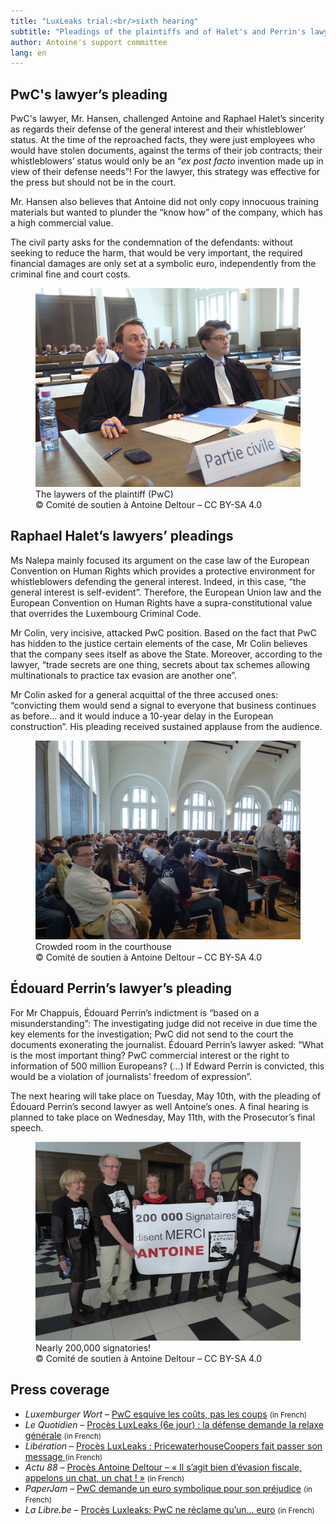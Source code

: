 ```yaml
---
title: "LuxLeaks trial:<br/>sixth hearing"
subtitle: "Pleadings of the plaintiffs and of Halet's and Perrin's lawyers"
author: Antoine's support committee
lang: en
---
```



## PwC's lawyer’s pleading

PwC's lawyer, Mr. Hansen, challenged Antoine and Raphael Halet’s sincerity as regards their defense of the general interest and their whistleblower’ status. At the time of the reproached facts, they were just employees who would have stolen documents, against the terms of their job contracts; their whistleblowers’ status would only be an “<i>ex post facto</i> invention made up in view of their defense needs”! For the lawyer, this strategy was effective for the press but should not be in the court.

Mr. Hansen also believes that Antoine did not only copy innocuous training materials but wanted to plunder the “know how” of the company, which has a high commercial value.

The civil party asks for the condemnation of the defendants: without seeking to reduce the harm, that would be very important, the required financial damages are only set at a symbolic euro, independently from the criminal fine and court costs.

<figure>
  <img src="/images/news/2016-05-04-partie-civile.jpg" alt="PwC's lawyers, at their table in court"/>
  <figcaption>The laywers of the plaintiff (PwC)<br/>&copy; Comité de soutien à Antoine Deltour – CC BY-SA 4.0</figcaption>
</figure>

## Raphael Halet’s lawyers’ pleadings

Ms Nalepa mainly focused its argument on the case law of the European Convention on Human Rights which provides a protective environment for whistleblowers defending the general interest. Indeed, in this case, “the general interest is self-evident”. Therefore, the European Union law and the European Convention on Human Rights have a supra-constitutional value that overrides the Luxembourg Criminal Code.

Mr Colin, very incisive, attacked PwC position. Based on the fact that PwC has hidden to the justice certain elements of the case, Mr Colin believes that the company sees itself as above the State. Moreover, according to the lawyer, “trade secrets are one thing, secrets about tax schemes allowing multinationals to practice tax evasion are another one”.

Mr Colin asked for a general acquittal of the three accused ones: “convicting them would send a signal to everyone that business continues as before… and it would induce a 10-year delay in the European construction”. His pleading received sustained applause from the audience.


<figure>
  <img src="/images/news/2016-05-04-assistance.jpg" alt="The courthouse room was crowded, with many supporters!"/>
  <figcaption>Crowded room in the courthouse<br/>&copy; Comité de soutien à Antoine Deltour – CC BY-SA 4.0</figcaption>
</figure>

 
## Édouard Perrin’s lawyer’s pleading

For Mr Chappuis, Édouard Perrin’s indictment is “based on a misunderstanding”: The investigating judge did not receive in due time the key elements for the investigation; PwC did not send to the court the documents exonerating the journalist.
Édouard Perrin’s lawyer asked: “What is the most important thing? PwC commercial interest or the right to information of 500 million Europeans? (…) If Edward Perrin is convicted, this would be a violation of journalists’ freedom of expression”.
 
The next hearing will take place on Tuesday, May 10th, with the pleading of Édouard Perrin’s second lawyer as well Antoine’s ones. A final hearing is planned to take place on Wednesday, May 11th, with the Prosecutor’s final speech.

<figure>
  <img src="/images/news/2016-05-04-banderole.jpg" alt="Members of the support commitee behind a sign: “200,000 signatories say THANKS to Antoine”"/>
  <figcaption>Nearly 200,000 signatories!<br/>&copy; Comité de soutien à Antoine Deltour – CC BY-SA 4.0</figcaption>
</figure>

## Press coverage

  - _Luxemburger Wort_ – [PwC esquive les coûts, pas les coups](http://www.wort.lu/de/business/proces-luxleaks-pwc-esquive-les-couts-pas-les-coups-572a2ea81bea9dff8fa772c1) <small>(in French)</small>
- _Le Quotidien_ – [Procès LuxLeaks (6e jour) : la défense demande la relaxe générale](http://www.lequotidien.lu/affaire-luxleaks/proces-luxleaks-6e-jour-la-defense-demande-la-relaxe-generale/) <small>(in French)</small>
- _Libération_ – [Procès LuxLeaks : PricewaterhouseCoopers fait passer son message ](http://www.liberation.fr/france/2016/05/04/proces-luxleaks-pricewaterhousecoopers-fait-passer-son-message_1450567) <small>(in French)</small>
- _Actu 88_ – [Procès Antoine Deltour – « Il s’agit bien d’évasion fiscale, appelons un chat, un chat ! »](http://www.actu88.fr/proces-antoine-deltour-il-sagit-bien-devasion-fiscale-un-chat-est-un-chat/) <small>(in French)</small>
- _PaperJam_ – [PwC demande un euro symbolique pour son préjudice](http://paperjam.lu/news/pwc-demande-un-euro-symbolique-pour-son-prejudice) <small>(in French)</small>
- _La Libre.be_ – [Procès Luxleaks: PwC ne réclame qu’un… euro](http://www.lalibre.be/economie/actualite/proces-luxleaks-pwc-ne-reclame-qu-un-euro-572b659b35708ea2d534918d) <small>(in French)</small>


